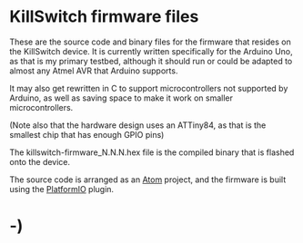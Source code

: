 # KillSwitch firmware files

These are the source code and binary files for the firmware that resides on the
KillSwitch device. It is currently written specifically for the Arduino Uno, as that is my primary testbed, although it should run or could be adapted to almost any Atmel AVR that Arduino supports.

It may also get rewritten in C to support microcontrollers not supported by Arduino, as well as saving space to make it work on smaller microcontrollers.

(Note also that the hardware design uses an ATTiny84, as that is the smallest chip that has enough GPIO pins)

The killswitch-firmware_N.N.N.hex file is the compiled binary that is
flashed onto the device.

The source code is arranged as an [Atom](https://ide.atom.io) project, and the firmware is built using the [PlatformIO](https://platformio.org) plugin.

# -)
